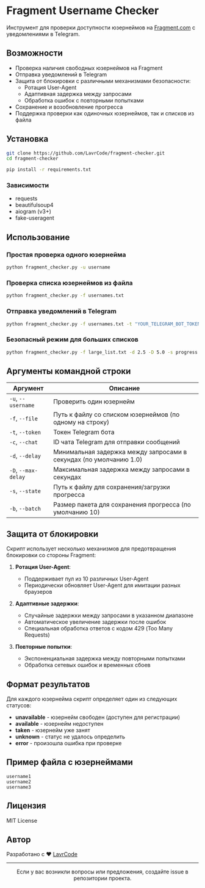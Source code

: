 # Fragment Username Checker

Инструмент для проверки доступности юзернеймов на [Fragment.com](https://fragment.com) с уведомлениями в Telegram.

## Возможности

- Проверка наличия свободных юзернеймов на Fragment
- Отправка уведомлений в Telegram
- Защита от блокировки с различными механизмами безопасности:
  - Ротация User-Agent
  - Адаптивная задержка между запросами
  - Обработка ошибок с повторными попытками
- Сохранение и возобновление прогресса
- Поддержка проверки как одиночных юзернеймов, так и списков из файла

## Установка

```bash
git clone https://github.com/LavrCode/fragment-checker.git
cd fragment-checker

pip install -r requirements.txt
```

### Зависимости

- requests
- beautifulsoup4
- aiogram (v3+)
- fake-useragent

## Использование

### Простая проверка одного юзернейма

```bash
python fragment_checker.py -u username
```

### Проверка списка юзернеймов из файла

```bash
python fragment_checker.py -f usernames.txt
```

### Отправка уведомлений в Telegram

```bash
python fragment_checker.py -f usernames.txt -t "YOUR_TELEGRAM_BOT_TOKEN" -c "YOUR_CHAT_ID"
```

### Безопасный режим для больших списков

```bash
python fragment_checker.py -f large_list.txt -d 2.5 -D 5.0 -s progress.json -b 5
```

## Аргументы командной строки

| Аргумент | Описание |
|----------|----------|
| `-u`, `--username` | Проверить один юзернейм |
| `-f`, `--file` | Путь к файлу со списком юзернеймов (по одному на строку) |
| `-t`, `--token` | Токен Telegram бота |
| `-c`, `--chat` | ID чата Telegram для отправки сообщений |
| `-d`, `--delay` | Минимальная задержка между запросами в секундах (по умолчанию 1.0) |
| `-D`, `--max-delay` | Максимальная задержка между запросами в секундах |
| `-s`, `--state` | Путь к файлу для сохранения/загрузки прогресса |
| `-b`, `--batch` | Размер пакета для сохранения прогресса (по умолчанию 10) |

## Защита от блокировки

Скрипт использует несколько механизмов для предотвращения блокировки со стороны Fragment:

1. **Ротация User-Agent**:
   - Поддерживает пул из 10 различных User-Agent
   - Периодически обновляет User-Agent для имитации разных браузеров

2. **Адаптивные задержки**:
   - Случайные задержки между запросами в указанном диапазоне
   - Автоматическое увеличение задержки после ошибок
   - Специальная обработка ответов с кодом 429 (Too Many Requests)

3. **Повторные попытки**:
   - Экспоненциальная задержка между повторными попытками
   - Обработка сетевых ошибок и временных сбоев

## Формат результатов

Для каждого юзернейма скрипт определяет один из следующих статусов:

- **unavailable** - юзернейм свободен (доступен для регистрации)
- **available** - юзернейм недоступен
- **taken** - юзернейм уже занят
- **unknown** - статус не удалось определить
- **error** - произошла ошибка при проверке

## Пример файла с юзернеймами

```
username1
username2
username3
```

## Лицензия

MIT License

## Автор

Разработано с ❤️ [LavrCode](https://lavrcode.t.me/)

---

<p align="center">
  Если у вас возникли вопросы или предложения, создайте issue в репозитории проекта.
</p> 
